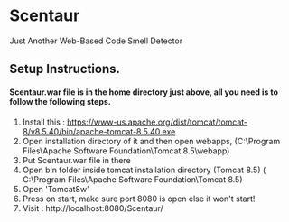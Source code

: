 # Scentaur
Just Another Web-Based Code Smell Detector

## Setup Instructions. 
#### Scentaur.war file is in the home directory just above, all you need is to follow the following steps.

1) Install this : https://www-us.apache.org/dist/tomcat/tomcat-8/v8.5.40/bin/apache-tomcat-8.5.40.exe
2) Open installation directory of it and then open webapps, (C:\Program Files\Apache Software Foundation\Tomcat 8.5\webapp)
3) Put Scentaur.war file in there
4) Open bin folder inside tomcat installation directory (Tomcat 8.5) ( C:\Program Files\Apache Software Foundation\Tomcat 8.5\) 
5) Open 'Tomcat8w'
6) Press on start, make sure port 8080 is open else it won't start!
7) Visit : http://localhost:8080/Scentaur/
